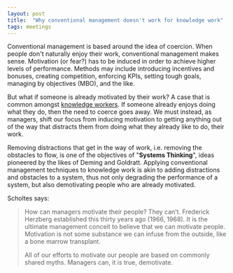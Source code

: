 ```yaml
---
layout: post
title:  "Why conventional management doesn't work for knowledge work"
tags: meetings
---
```

Conventional management is based around the idea of coercion.
When people don't naturally enjoy their work,
conventional management makes sense.
Motivation (or fear?) has to be induced in order to achieve
higher levels of performance.
Methods may include introducing incentives and bonuses, creating competition, 
enforcing KPIs, setting tough goals, managing by objectives (MBO),
and the like.

But what if someone is already motivated by their work?
A case that is common amongst [knowledge workers](https://en.wikipedia.org/wiki/Knowledge_worker). 
If someone already enjoys doing what they do,
then the need to coerce goes away.
We must instead, as managers, shift our focus
from inducing motivation to getting anything out of the
way that distracts them from doing 
what they already like to do, their work.

Removing distractions that get in the way of work,
i.e. removing the obstacles to flow, 
is one of the objectives of "**Systems Thinking**",
ideas pioneered by the likes of Deming and Goldratt.
Applying conventional management techniques to
knowledge work is akin to adding distractions and obstacles
to a system, thus not only degrading the performance of a system,
but also demotivating people who are already motivated.

Scholtes says:

> How can managers motivate their people? They can’t. Frederick Herzberg established this thirty years ago (1966, 1968). It is the ultimate management conceit to believe that we can motivate people. Motivation is not some substance we can infuse from the outside, like a bone marrow transplant.
>
> All of our efforts to motivate our people are based on commonly shared myths. Managers can, it is true, demotivate.